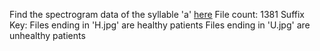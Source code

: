 Find the spectrogram data of the syllable 'a' [here](https://drive.google.com/drive/folders/1lJEtq6Mi7yTXc_icvIYZFX7e1p7Lxckv?usp=drive_link)
File count: 1381
Suffix Key:
  Files ending in 'H.jpg' are healthy patients
  Files ending in 'U.jpg' are unhealthy patients
